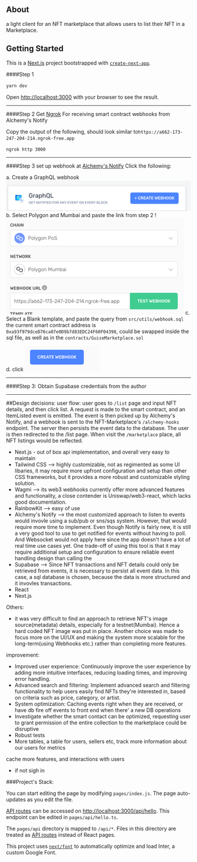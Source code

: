 
## About
a light client for an NFT marketplace that allows users to list their NFT in a Marketplace. 



## Getting Started
This is a [Next.js](https://nextjs.org/) project bootstrapped with [`create-next-app`](https://github.com/vercel/next.js/tree/canary/packages/create-next-app).


####Step 1
```bash
yarn dev
```
Open [http://localhost:3000](http://localhost:3000) with your browser to see the result.
___
####Step 2 Get [Ngrok](https://ngrok.com/)
For receiving smart contract webhooks from Alchemy's Notify

Copy the output of the following, should look similar to`https://a662-173-247-204-214.ngrok-free.app`
```bash
ngrok http 3000
```
___
####Step 3 set up webhook at [Alchemy's Notify](https://dashboard.alchemy.com/notify)
Click the following:

a. Create a GraphQL webhook ![img.png](img.png)
b. Select Polygon and Mumbai and paste the link from step 2 !![img_2.png](img_2.png)
c.  Select a Blank template, and paste the query from `src/utils/webhook.sql`
the current smart contract address is `0xa93f979dceD76ca07e0D9b7d83EDC24F60F04398`,  could be swapped inside the sql 
file, as well as in the `contracts/GuiseMarketplace.sol`

d. click  ![img_3.png](img_3.png)

---

####Step 3: 
Obtain Supabase credentials from the author

---

##Design decisions: 
user flow: 
user goes to `/list` page and input NFT details, and then click list. A request is made to the smart contract, and an 
ItemListed event is emitted. The event is then picked up by Alchemy's Notify, and a webhook is sent to the 
NFT-Marketplace's `/alchemy-hooks` endpoint. The server then persists the event data to the database. The user is 
then redirected to the /list page. When visit the `/marketplace` place, all NFT listings would be reflected.

* Next.js - out of box api implementation, and overall very easy to maintain
* Tailwind CSS --> highly customizable, not as regimented as some UI libaries,  it may require more upfront configuration and setup than other CSS frameworks, but it provides a more robust and customizable styling solution.
* Wagmi --> its web3 webhooks currently offer more advanced features and functionality, a close contender 
  is Uniswap/web3-react, which lacks good documentation.  
* RainbowKit --> easy of use
* Alchemy's Notify --> the most customized approach to listen to events would invovle using a sub/pub or sns/sqs system. However, that would require more time to implement. Even though Notify is 
  fairly new, it is still a very good tool to use to get notified for events without having to poll. And Websocket 
  would not apply here since the app doesn't have a lot of real time use cases yet. One trade-off of using this tool is that it may require additional setup and configuration to ensure reliable event handling
  design than calling the 
* Supabase --> Since NFT transactions and NFT details could only be retrieved from events, it is necessary to 
  persist all event data. In this case, a sql database is chosen, because the data is more structured and it invovles 
  transactions. 
* React
* Next.js

Others: 
- it was very difficult to find an approach to retrieve NFT's image source(metadata) details, especially for a 
  testnet(Mumbai). Hence a hard coded NFT image was put in place. Another choice was made to focus more on the UI/UX 
  and making the system more scalable for the long-term(using Webhooks etc.) rather than completing more features. 


improvement:
* Improved user experience: Continuously improve the user experience by adding more intuitive interfaces, reducing loading times, and improving error handling.
* Advanced search and filtering: Implement advanced search and filtering functionality to help users easily find NFTs they're interested in, based on criteria such as price, category, or artist.
* System optimization: Caching events right when they are received, or have db fire off events to front end when 
  there' a new DB operations 
* Investigate whether the smart contact can be optimized, requesting user to grant permission of the entire 
  collection to the marketplace could be disruptive 
* Robust tests
* More tables, a table for users, sellers etc, track more information about our users for metrics 
  

cache
more features, and interactions with users
- if  not sigh in 

###Project's Stack:


You can start editing the page by modifying `pages/index.js`. The page auto-updates as you edit the file.

[API routes](https://nextjs.org/docs/api-routes/introduction) can be accessed on [http://localhost:3000/api/hello](http://localhost:3000/api/hello). This endpoint can be edited in `pages/api/hello.ts`.

The `pages/api` directory is mapped to `/api/*`. Files in this directory are treated as [API routes](https://nextjs.org/docs/api-routes/introduction) instead of React pages.

This project uses [`next/font`](https://nextjs.org/docs/basic-features/font-optimization) to automatically optimize and load Inter, a custom Google Font.
